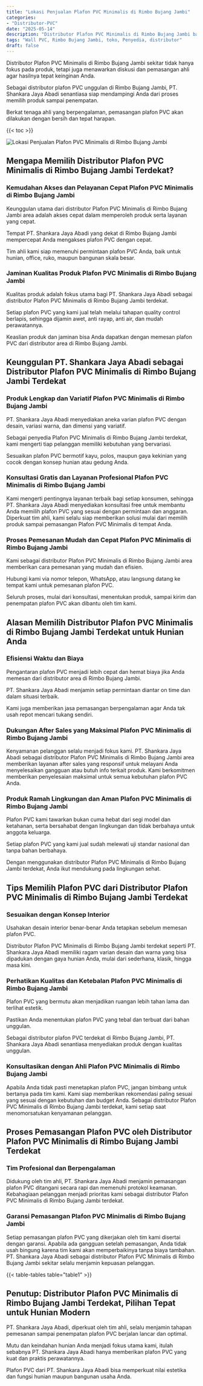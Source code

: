 ```yaml
---
title: "Lokasi Penjualan Plafon PVC Minimalis di Rimbo Bujang Jambi"
categories: 
- "Distributor-PVC"
date: "2025-05-14"
description: "Distributor Plafon PVC Minimalis di Rimbo Bujang Jambi bagi rumah, office, serta ritel. Produk unggulan, pilihan motif, warna menarik, dengan jasa instalasi dikerjakan oleh tim ahli dan kepastian resmi!|Jasa distribusi Plafon PVC Minimalis di Rimbo Bujang Jambi bagi keperluan rumah, office, atau gerai, beserta produk terbaik dan pemasangan oleh tenaga ahli ahli dan garansi resmi.|Solusi Plafon PVC Minimalis di Rimbo Bujang Jambi yang andal untuk rumah, office, serta ritel, dengan produk unggulan dan pemasangan oleh tenaga ahli profesional dan garansi resmi.|Penyediaan Plafon PVC Minimalis di Rimbo Bujang Jambi untuk hunian, kantor, dan gerai, beserta panel terbaik dan instalasi ditangani oleh tim berpengalaman, lengkap dengan jaminan resmi.}"
tags: "Wall PVC, Rimbo Bujang Jambi, toko, Penyedia, distributor"
draft: false
---
```


Distributor Plafon PVC Minimalis di Rimbo Bujang Jambi sekitar tidak hanya fokus pada produk, tetapi juga menawarkan diskusi dan pemasangan ahli agar hasilnya tepat keinginan Anda.

Sebagai distributor plafon PVC unggulan di Rimbo Bujang Jambi, PT. Shankara Jaya Abadi senantiasa siap mendampingi Anda dari proses memilih produk sampai penempatan.

Berkat tenaga ahli yang berpengalaman, pemasangan plafon PVC akan dilakukan dengan bersih dan tepat harapan.

{{< toc >}}

![Lokasi Penjualan Plafon PVC Minimalis di Rimbo Bujang Jambi](/images/Distributor-PVC/Lokasi-Penjualan-Plafon-PVC-Minimalis-di-Rimbo-Bujang-Jambi.png)


## Mengapa Memilih Distributor Plafon PVC Minimalis di Rimbo Bujang Jambi Terdekat?

### Kemudahan Akses dan Pelayanan Cepat Plafon PVC Minimalis di Rimbo Bujang Jambi

Keunggulan utama dari distributor Plafon PVC Minimalis di Rimbo Bujang Jambi area adalah akses cepat dalam memperoleh produk serta layanan yang cepat.

Tempat PT. Shankara Jaya Abadi yang dekat di Rimbo Bujang Jambi mempercepat Anda mengakses plafon PVC dengan cepat.

Tim ahli kami siap memenuhi permintaan plafon PVC Anda, baik untuk hunian, office, ruko, maupun bangunan skala besar.

### Jaminan Kualitas Produk Plafon PVC Minimalis di Rimbo Bujang Jambi

Kualitas produk adalah fokus utama bagi PT. Shankara Jaya Abadi sebagai distributor Plafon PVC Minimalis di Rimbo Bujang Jambi terdekat.

Setiap plafon PVC yang kami jual telah melalui tahapan quality control berlapis, sehingga dijamin awet, anti rayap, anti air, dan mudah perawatannya.

Keaslian produk dan jaminan bisa Anda dapatkan dengan memesan plafon PVC dari distributor area di Rimbo Bujang Jambi.

## Keunggulan PT. Shankara Jaya Abadi sebagai Distributor Plafon PVC Minimalis di Rimbo Bujang Jambi Terdekat

### Produk Lengkap dan Variatif Plafon PVC Minimalis di Rimbo Bujang Jambi

PT. Shankara Jaya Abadi menyediakan aneka varian plafon PVC dengan desain, variasi warna, dan dimensi yang variatif.

Sebagai penyedia Plafon PVC Minimalis di Rimbo Bujang Jambi terdekat, kami mengerti tiap pelanggan memiliki kebutuhan yang bervariasi.

Sesuaikan plafon PVC bermotif kayu, polos, maupun gaya kekinian yang cocok dengan konsep hunian atau gedung Anda.

### Konsultasi Gratis dan Layanan Profesional Plafon PVC Minimalis di Rimbo Bujang Jambi

Kami mengerti pentingnya layanan terbaik bagi setiap konsumen, sehingga PT. Shankara Jaya Abadi menyediakan konsultasi free untuk membantu Anda memilih plafon PVC yang sesuai dengan permintaan dan anggaran. Diperkuat tim ahli, kami selalu siap memberikan solusi mulai dari memilih produk sampai pemasangan Plafon PVC Minimalis di tempat Anda.

### Proses Pemesanan Mudah dan Cepat Plafon PVC Minimalis di Rimbo Bujang Jambi

Kami sebagai distributor Plafon PVC Minimalis di Rimbo Bujang Jambi area memberikan cara pemesanan yang mudah dan efisien.

Hubungi kami via nomor telepon, WhatsApp, atau langsung datang ke tempat kami untuk pemesanan plafon PVC.

Seluruh proses, mulai dari konsultasi, menentukan produk, sampai kirim dan penempatan plafon PVC akan dibantu oleh tim kami.

## Alasan Memilih Distributor Plafon PVC Minimalis di Rimbo Bujang Jambi Terdekat untuk Hunian Anda

### Efisiensi Waktu dan Biaya

Pengantaran plafon PVC menjadi lebih cepat dan hemat biaya jika Anda memesan dari distributor area di Rimbo Bujang Jambi.

PT. Shankara Jaya Abadi menjamin setiap permintaan diantar on time dan dalam situasi terbaik.

Kami juga memberikan jasa pemasangan berpengalaman agar Anda tak usah repot mencari tukang sendiri.

### Dukungan After Sales yang Maksimal Plafon PVC Minimalis di Rimbo Bujang Jambi

Kenyamanan pelanggan selalu menjadi fokus kami. PT. Shankara Jaya Abadi sebagai distributor Plafon PVC Minimalis di Rimbo Bujang Jambi area memberikan layanan after sales yang responsif untuk melayani Anda menyelesaikan gangguan atau butuh info terkait produk. Kami berkomitmen memberikan penyelesaian maksimal untuk semua kebutuhan plafon PVC Anda.

### Produk Ramah Lingkungan dan Aman Plafon PVC Minimalis di Rimbo Bujang Jambi

Plafon PVC kami tawarkan bukan cuma hebat dari segi model dan ketahanan, serta bersahabat dengan lingkungan dan tidak berbahaya untuk anggota keluarga.

Setiap plafon PVC yang kami jual sudah melewati uji standar nasional dan tanpa bahan berbahaya.

Dengan menggunakan distributor Plafon PVC Minimalis di Rimbo Bujang Jambi terdekat, Anda ikut mendukung pada lingkungan sehat.

## Tips Memilih Plafon PVC dari Distributor Plafon PVC Minimalis di Rimbo Bujang Jambi Terdekat

### Sesuaikan dengan Konsep Interior

Usahakan desain interior benar-benar Anda tetapkan sebelum memesan plafon PVC.

Distributor Plafon PVC Minimalis di Rimbo Bujang Jambi terdekat seperti PT. Shankara Jaya Abadi memiliki ragam varian desain dan warna yang bisa dipadukan dengan gaya hunian Anda, mulai dari sederhana, klasik, hingga masa kini.

### Perhatikan Kualitas dan Ketebalan Plafon PVC Minimalis di Rimbo Bujang Jambi

Plafon PVC yang bermutu akan menjadikan ruangan lebih tahan lama dan terlihat estetik.

Pastikan Anda menentukan plafon PVC yang tebal dan terbuat dari bahan unggulan.

Sebagai distributor plafon PVC terdekat di Rimbo Bujang Jambi, PT. Shankara Jaya Abadi senantiasa menyediakan produk dengan kualitas unggulan.

### Konsultasikan dengan Ahli Plafon PVC Minimalis di Rimbo Bujang Jambi

Apabila Anda tidak pasti menetapkan plafon PVC, jangan bimbang untuk bertanya pada tim kami. Kami siap memberikan rekomendasi paling sesuai yang sesuai dengan kebutuhan dan budget Anda. Sebagai distributor Plafon PVC Minimalis di Rimbo Bujang Jambi terdekat, kami setiap saat menomorsatukan kenyamanan pelanggan.

## Proses Pemasangan Plafon PVC oleh Distributor Plafon PVC Minimalis di Rimbo Bujang Jambi Terdekat

### Tim Profesional dan Berpengalaman

Didukung oleh tim ahli, PT. Shankara Jaya Abadi menjamin pemasangan plafon PVC ditangani secara rapi dan memenuhi protokol keamanan. Kebahagiaan pelanggan menjadi prioritas kami sebagai distributor Plafon PVC Minimalis di Rimbo Bujang Jambi terdekat.

### Garansi Pemasangan Plafon PVC Minimalis di Rimbo Bujang Jambi

Setiap pemasangan plafon PVC yang dikerjakan oleh tim kami disertai dengan garansi. Apabila ada gangguan setelah pemasangan, Anda tidak usah bingung karena tim kami akan memperbaikinya tanpa biaya tambahan. PT. Shankara Jaya Abadi sebagai distributor Plafon PVC Minimalis di Rimbo Bujang Jambi sekitar selalu menjamin kepuasan pelanggan.

{{< table-tables table="table1" >}}

## Penutup: Distributor Plafon PVC Minimalis di Rimbo Bujang Jambi Terdekat, Pilihan Tepat untuk Hunian Modern

PT. Shankara Jaya Abadi, diperkuat oleh tim ahli, selalu menjamin tahapan pemesanan sampai penempatan plafon PVC berjalan lancar dan optimal.

Mutu dan keindahan hunian Anda menjadi fokus utama kami, itulah sebabnya PT. Shankara Jaya Abadi hanya memberikan plafon PVC yang kuat dan praktis perawatannya.

Plafon PVC dari PT. Shankara Jaya Abadi bisa memperkuat nilai estetika dan fungsi hunian maupun bangunan usaha Anda.